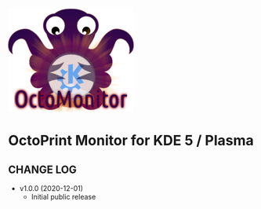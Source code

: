 ![OctoPrint-Monitor](img/logo.png)

# OctoPrint Monitor for KDE 5 / Plasma #

## CHANGE LOG ##

* v1.0.0 (2020-12-01)
   * Initial public release

